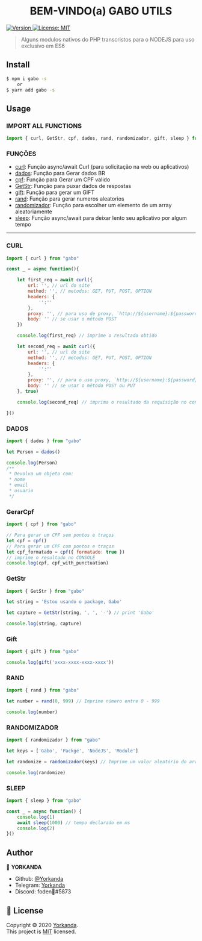 <h1 align="center">BEM-VINDO(a) GABO UTILS</h1>
<p>
  <a href="https://www.npmjs.com/package/gabo" target="_blank">
    <img alt="Version" src="https://img.shields.io/npm/v/gabo.svg">
  </a>
  <a href="LICENSE" target="_blank">
    <img alt="License: MIT" src="https://img.shields.io/badge/License-MIT-yellow.svg" />
  </a>
</p>

> Alguns modulos nativos do PHP transcristos para o NODEJS para uso exclusivo em ES6

## Install

```sh
$ npm i gabo -s
    or
$ yarn add gabo -s
```

## Usage

### IMPORT ALL FUNCTIONS

```js
import { curl, GetStr, cpf, dados, rand, randomizador, gift, sleep } from "gabo";
```

### FUNÇÕES

* [curl](#curl): Função async/await Curl (para solicitação na web ou aplicativos)
* [dados](#dados): Função para Gerar dados BR
* [cpf](#GerarCpf): Função para Gerar um CPF valido
* [GetStr](#GetStr): Função para puxar dados de respostas 
* [gift](#gift): Função para gerar um GIFT
* [rand](#rand): Função para gerar numeros aleatorios
* [randomizador](#randomizador): Função para escolher um elemento de um array aleatoriamente
* [sleep](#sleep): Função async/await para deixar lento seu aplicativo por algum tempo

***

### CURL

```js
import { curl } from "gabo"

const _ = async function(){

    let first_req = await curl({
        url: '', // url do site
        method: '', // metodos: GET, PUT, POST, OPTION
        headers: {
            '':''
        },
        proxy: '', // para uso de proxy, `http://${username}:${password}@${url}:${port}` or `http://${url}:${port}`
        body: '' // se usar o método POST
    })

    console.log(first_req) // imprime o resultado obtido

    let second_req = await curl({
        url: '', // url do site
        method: '', // metodos: GET, PUT, POST, OPTION
        headers: {
            '':''
        },
        proxy: '', // para o uso proxy, `http://${username}:${password}@${url}:${port}` or `http://${url}:${port}`
        body: '' // se usar o método POST ou PUT
    }, true)

    console.log(second_req) // imprima o resultado da requisição no console, com corpo e cabeçalhos req

}()
```

### DADOS

```js
import { dados } from "gabo"

let Person = dados()

console.log(Person)
/**
 * Devolva um objeto com:
 * nome
 * email
 * usuario
 */
```

### GerarCpf

```js
import { cpf } from "gabo"

// Para gerar um CPF sem pontos e traços
let cpf = cpf()
// Para gerar um CPF com pontos e traços
let cpf_formatado = cpf({ formatado: true })
// imprime o resultado no CONSOLE
console.log(cpf, cpf_with_punctuation)
```

### GetStr

```js
import { GetStr } from "gabo"

let string = 'Estou usando o package, Gabo'

let capture = GetStr(string, ', ', '-') // print 'Gabo'

console.log(string, capture)
```

### Gift

```js
import { gift } from "gabo"

console.log(gift('xxxx-xxxx-xxxx-xxxx'))
```

### RAND

```js
import { rand } from "gabo"

let number = rand(0, 999) // Imprime número entre 0 - 999

console.log(number)
```

### RANDOMIZADOR

```js
import { randomizador } from "gabo"

let keys = ['Gabo', 'Packge', 'NodeJS', 'Module']

let randomize = randomizador(keys) // Imprime um valor aleatório do array

console.log(randomize)
```

### SLEEP

```js
import { sleep } from "gabo"

const _ = async function() {
    console.log(1)
    await sleep(1000) // tempo declarado em ms
    console.log(2)
}()
```

## Author

👤 **YORKANDA**

* Github: [@Yorkanda](https://github.com/buckzin)
* Telegram: [Yorkanda](https://t.me/y0rkzin)
* Discord: foden🐊#5873

## 📝 License

Copyright © 2020 [Yorkanda](https://github.com/buckzin).<br />
This project is [MIT](LICENSE) licensed.